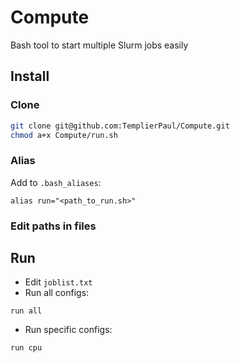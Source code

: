# Compute
Bash tool to start multiple Slurm jobs easily

## Install
### Clone
```bash
git clone git@github.com:TemplierPaul/Compute.git
chmod a+x Compute/run.sh
```

### Alias
Add to `.bash_aliases`: 
```
alias run="<path_to_run.sh>"
```

### Edit paths in files

## Run
- Edit `joblist.txt`
- Run all configs: 
```
run all
```
- Run specific configs:
```
run cpu
```
